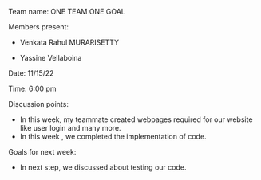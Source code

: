 

Team name: ONE TEAM ONE GOAL

Members present:  
   * Venkata Rahul MURARISETTY
   
   * Yassine Vellaboina

Date: 11/15/22

Time:  6:00 pm

Discussion points: 
* In this week, my teammate created webpages required for our website like user login and many more.
* In this week , we completed the implementation of code.

Goals for next week:

* In next step, we discussed about testing our code.





